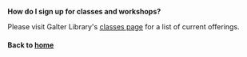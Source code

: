 **__How do I sign up for classes and workshops?__**

Please visit Galter Library's [classes page](https://galter.northwestern.edu/classes) for a list of current offerings.

#### Back to [home](https://galterdatalab.github.io/)
